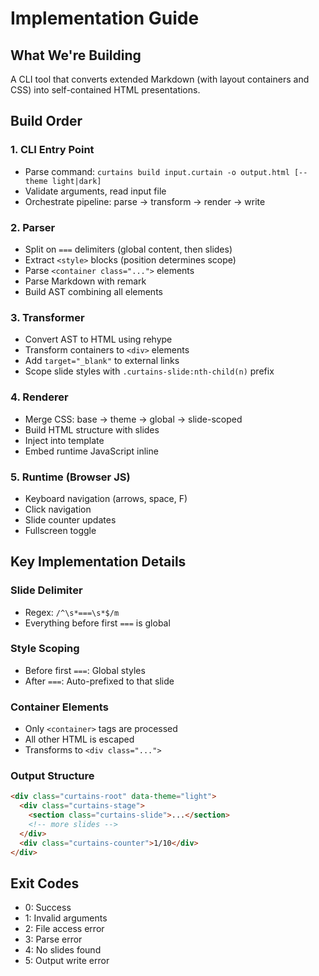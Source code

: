# Implementation Guide

## What We're Building
A CLI tool that converts extended Markdown (with layout containers and CSS) into self-contained HTML presentations.

## Build Order

### 1. CLI Entry Point
- Parse command: `curtains build input.curtain -o output.html [--theme light|dark]`
- Validate arguments, read input file
- Orchestrate pipeline: parse → transform → render → write

### 2. Parser
- Split on `===` delimiters (global content, then slides)
- Extract `<style>` blocks (position determines scope)
- Parse `<container class="...">` elements
- Parse Markdown with remark
- Build AST combining all elements

### 3. Transformer
- Convert AST to HTML using rehype
- Transform containers to `<div>` elements
- Add `target="_blank"` to external links
- Scope slide styles with `.curtains-slide:nth-child(n)` prefix

### 4. Renderer
- Merge CSS: base → theme → global → slide-scoped
- Build HTML structure with slides
- Inject into template
- Embed runtime JavaScript inline

### 5. Runtime (Browser JS)
- Keyboard navigation (arrows, space, F)
- Click navigation
- Slide counter updates
- Fullscreen toggle

## Key Implementation Details

### Slide Delimiter
- Regex: `/^\s*===\s*$/m`
- Everything before first `===` is global

### Style Scoping
- Before first `===`: Global styles
- After `===`: Auto-prefixed to that slide

### Container Elements
- Only `<container>` tags are processed
- All other HTML is escaped
- Transforms to `<div class="...">`

### Output Structure
```html
<div class="curtains-root" data-theme="light">
  <div class="curtains-stage">
    <section class="curtains-slide">...</section>
    <!-- more slides -->
  </div>
  <div class="curtains-counter">1/10</div>
</div>
```

## Exit Codes
- 0: Success
- 1: Invalid arguments
- 2: File access error
- 3: Parse error
- 4: No slides found
- 5: Output write error